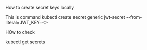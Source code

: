 How to create secret keys locally

This is command
kubectl create secret generic jwt-secret --from-literal=JWT_KEY=<<key>>

HOw to check

kubectl get secrets
